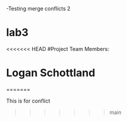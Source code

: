 -Testing merge conflicts 2

# lab3
<<<<<<< HEAD
#Project Team Members: 
# Logan Schottland
=======

This is for conflict
>>>>>>> main
